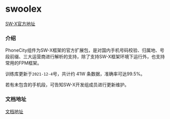 # swoolex

[SW-X官方地址](https://www.sw-x.cn/ "SW-X官方地址")

### 介绍

PhoneCity组件为SW-X框架的官方扩展包，是对国内手机号码校验、归属地、号段前缀、三大运营商进行解析的支持，除了支持SW-X框架环境下运行外，也支持常用的FPM框架。

训练库更新于`2021-12-4`号，共计约 41W 条数据，准确率可达99.5%。

若有未包含的手机段，可告知SW-X开发组成员进行更新维护。

### 文档地址

[文档地址](https://www.sw-x.cn/word/phone_city.html "文档地址")